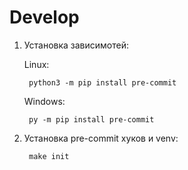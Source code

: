 # Develop

1.
    Установка зависимотей:

    Linux:

        python3 -m pip install pre-commit

    Windows:

        py -m pip install pre-commit

2. Установка pre-commit хуков и venv:

        make init
